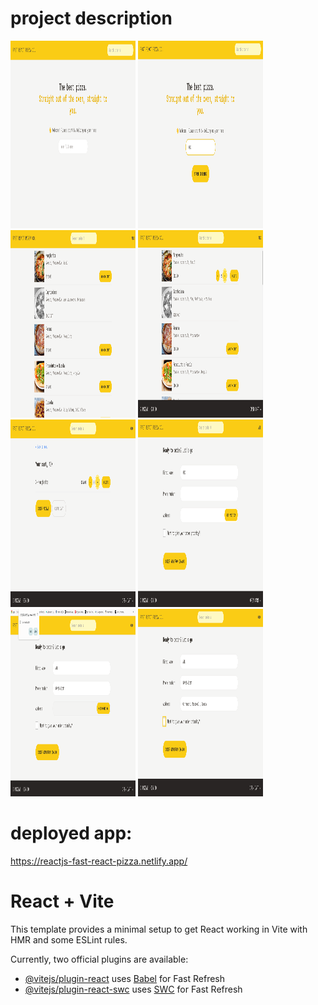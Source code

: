 # project description


<img src="project screenshots/1.png" alt="drawing" width="200" height=300 />
<img src="project screenshots/2.png" alt="drawing" width="200" height=300 />
<img src="project screenshots/3.png" alt="drawing" width="200" height=300 />
<img src="project screenshots/4.png" alt="drawing" width="200" height=300 />
<img src="project screenshots/5.png" alt="drawing" width="200" height=300 />
<img src="project screenshots/6.png" alt="drawing" width="200" height=300 />
<img src="project screenshots/7.png" alt="drawing" width="200" height=300 />
<img src="project screenshots/8.png" alt="drawing" width="200" height=300 />



# deployed app:
https://reactjs-fast-react-pizza.netlify.app/

# React + Vite

This template provides a minimal setup to get React working in Vite with HMR and some ESLint rules.

Currently, two official plugins are available:

- [@vitejs/plugin-react](https://github.com/vitejs/vite-plugin-react/blob/main/packages/plugin-react/README.md) uses [Babel](https://babeljs.io/) for Fast Refresh
- [@vitejs/plugin-react-swc](https://github.com/vitejs/vite-plugin-react-swc) uses [SWC](https://swc.rs/) for Fast Refresh
